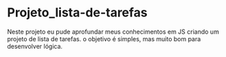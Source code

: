 # Projeto_lista-de-tarefas

Neste projeto eu pude aprofundar meus conhecimentos em JS criando um projeto de lista de tarefas. o objetivo é simples, mas muito bom 
para desenvolver lógica. 
